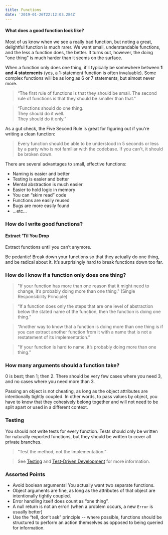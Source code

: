 ```yaml
---
title: Functions
date: '2019-01-26T22:12:03.284Z'
---
```


#### What does a good function look like?

Most of us know when we see a really bad function, but noting a great, delightful function is much rarer. We want small, understandable functions, and the less a function does, the better. It turns out, however, the doing "one thing" is much harder than it seems on the surface.

When a function only does one thing, it’ll typically be somewhere between **1 and 4 statements** (yes, a 1-statement function is often invaluable). Some complex functions will be as long as 6 or 7 statements, but almost never more.

> “The first rule of functions is that they should be small. The second rule of functions is that they should be smaller than that.”

> “Functions should do one thing.  
> They should do it well.  
> They should do it only.”

As a gut check, the Five Second Rule is great for figuring out if you're writing a clean function:

> Every function should be able to be understood in 5 seconds or less by a party who is not familiar with the codebase.
> If you can't, it should be broken down.

There are several advantages to small, effective functions:

- Naming is easier and better
- Testing is easier and better
- Mental abstraction is much easier
- Easier to hold logic in memory
- You can “skim read” code
- Functions are easily reused
- Bugs are more easily found
- ...etc...

### How do I write good functions?

#### Extract 'Til You Drop

Extract functions until you can’t anymore.

Be pedantic! Break down your functions so that they actually do one thing, and be radical about it. It’s surprisingly hard to break functions down too far.

### How do I know if a function only does one thing?

> "If your function has more than one reason that it might need to change, it’s probably doing more than one thing."
> (Single Responsibility Principle)

> “If a function does only the steps that are one level of abstraction below the stated name of the function, then the function is doing one thing.”

> “Another way to know that a function is doing more than one thing is if you can extract another function from it with a name that is not a restatement of its implementation.”

> "If your function is hard to name, it’s probably doing more than one thing."

### How many arguments should a function take?

0 is best; then 1; then 2.
There should be very few cases where you need 3, and no cases where you need more than 3.

Passing an object is not cheating, as long as the object attributes are intentionally tightly coupled. In other words, to pass values by object, you have to know that they cohesively belong together and will not need to be split apart or used in a different context.

### Testing

You should not write tests for every function. Tests should only be written for naturally exported functions, but they should be written to cover all private branches.

> “Test the method, not the implementation.”

> See [Testing](/testing) and [Test-Driven Development](/test-driven-development) for more information.

### Assorted Points

- Avoid boolean arguments! You actually want two separate functions.
- Object arguments are fine, as long as the attributes of that object are intentionally tightly coupled.
- Error handling itself does count as “one thing”.
- A null return is not an error! (when a problem occurs, a new `Error` is usually better)
- Use the “tell, don’t ask” principle -- where possible, functions should be structured to perform an action themselves as opposed to being queried for information.
